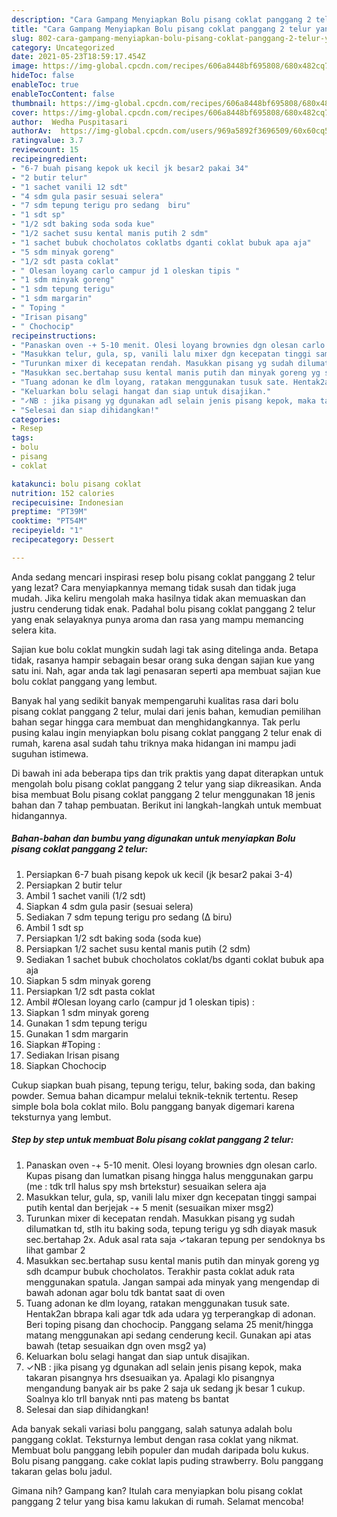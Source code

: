 ```yaml
---
description: "Cara Gampang Menyiapkan Bolu pisang coklat panggang 2 telur yang Lezat Sekali"
title: "Cara Gampang Menyiapkan Bolu pisang coklat panggang 2 telur yang Lezat Sekali"
slug: 802-cara-gampang-menyiapkan-bolu-pisang-coklat-panggang-2-telur-yang-lezat-sekali
category: Uncategorized
date: 2021-05-23T18:59:17.454Z
image: https://img-global.cpcdn.com/recipes/606a8448bf695808/680x482cq70/bolu-pisang-coklat-panggang-2-telur-foto-resep-utama.jpg
hideToc: false
enableToc: true
enableTocContent: false
thumbnail: https://img-global.cpcdn.com/recipes/606a8448bf695808/680x482cq70/bolu-pisang-coklat-panggang-2-telur-foto-resep-utama.jpg
cover: https://img-global.cpcdn.com/recipes/606a8448bf695808/680x482cq70/bolu-pisang-coklat-panggang-2-telur-foto-resep-utama.jpg
author:  Wedha Puspitasari
authorAv:  https://img-global.cpcdn.com/users/969a5892f3696509/60x60cq50/avatar.jpg
ratingvalue: 3.7
reviewcount: 15
recipeingredient:
- "6-7 buah pisang kepok uk kecil jk besar2 pakai 34"
- "2 butir telur"
- "1 sachet vanili 12 sdt"
- "4 sdm gula pasir sesuai selera"
- "7 sdm tepung terigu pro sedang  biru"
- "1 sdt sp"
- "1/2 sdt baking soda soda kue"
- "1/2 sachet susu kental manis putih 2 sdm"
- "1 sachet bubuk chocholatos coklatbs dganti coklat bubuk apa aja"
- "5 sdm minyak goreng"
- "1/2 sdt pasta coklat"
- " Olesan loyang carlo campur jd 1 oleskan tipis "
- "1 sdm minyak goreng"
- "1 sdm tepung terigu"
- "1 sdm margarin"
- " Toping "
- "Irisan pisang"
- " Chochocip"
recipeinstructions:
- "Panaskan oven -+ 5-10 menit. Olesi loyang brownies dgn olesan carlo. Kupas pisang dan lumatkan pisang hingga halus menggunakan garpu (me : tdk trll halus spy msh brtekstur) sesuaikan selera aja"
- "Masukkan telur, gula, sp, vanili lalu mixer dgn kecepatan tinggi sampai putih kental dan berjejak -+ 5 menit (sesuaikan mixer msg2)"
- "Turunkan mixer di kecepatan rendah. Masukkan pisang yg sudah dilumatkan td, stlh itu baking soda, tepung terigu yg sdh diayak masuk sec.bertahap 2x. Aduk asal rata saja  ✓takaran tepung per sendoknya bs lihat gambar 2"
- "Masukkan sec.bertahap susu kental manis putih dan minyak goreng yg sdh dcampur bubuk chocholatos. Terakhir pasta coklat aduk rata menggunakan spatula. Jangan sampai ada minyak yang mengendap di bawah adonan agar bolu tdk bantat saat di oven"
- "Tuang adonan ke dlm loyang, ratakan menggunakan tusuk sate. Hentak2an bbrapa kali agar tdk ada udara yg terperangkap di adonan. Beri toping pisang dan chochocip. Panggang selama 25 menit/hingga matang menggunakan api sedang cenderung kecil. Gunakan api atas bawah (tetap sesuaikan dgn oven msg2 ya)"
- "Keluarkan bolu selagi hangat dan siap untuk disajikan."
- "✓NB : jika pisang yg dgunakan adl selain jenis pisang kepok, maka takaran pisangnya hrs dsesuaikan ya. Apalagi klo pisangnya mengandung banyak air bs pake 2 saja uk sedang jk besar 1 cukup. Soalnya klo trll banyak nnti pas mateng bs bantat"
- "Selesai dan siap dihidangkan!"
categories:
- Resep
tags:
- bolu
- pisang
- coklat

katakunci: bolu pisang coklat 
nutrition: 152 calories
recipecuisine: Indonesian
preptime: "PT39M"
cooktime: "PT54M"
recipeyield: "1"
recipecategory: Dessert

---
```



Anda sedang mencari inspirasi resep bolu pisang coklat panggang 2 telur yang lezat? Cara menyiapkannya memang tidak susah dan tidak juga mudah. Jika keliru mengolah maka hasilnya tidak akan memuaskan dan justru cenderung tidak enak. Padahal bolu pisang coklat panggang 2 telur yang enak selayaknya punya aroma dan rasa yang mampu memancing selera kita.


Sajian kue bolu coklat mungkin sudah lagi tak asing ditelinga anda. Betapa tidak, rasanya hampir sebagain besar orang suka dengan sajian kue yang satu ini. Nah, agar anda tak lagi penasaran seperti apa membuat sajian kue bolu coklat panggang yang lembut.

Banyak hal yang sedikit banyak mempengaruhi kualitas rasa dari bolu pisang coklat panggang 2 telur, mulai dari jenis bahan, kemudian pemilihan bahan segar hingga cara membuat dan menghidangkannya. Tak perlu pusing kalau ingin menyiapkan bolu pisang coklat panggang 2 telur enak di rumah, karena asal sudah tahu triknya maka hidangan ini mampu jadi suguhan istimewa.


Di bawah ini ada beberapa tips dan trik praktis yang dapat diterapkan untuk mengolah bolu pisang coklat panggang 2 telur yang siap dikreasikan. Anda bisa membuat Bolu pisang coklat panggang 2 telur menggunakan 18 jenis bahan dan 7 tahap pembuatan. Berikut ini langkah-langkah untuk membuat hidangannya.

<!--inarticleads1-->

##### Bahan-bahan dan bumbu yang digunakan untuk menyiapkan Bolu pisang coklat panggang 2 telur:

1. Persiapkan 6-7 buah pisang kepok uk kecil (jk besar2 pakai 3-4)
1. Persiapkan 2 butir telur
1. Ambil 1 sachet vanili (1/2 sdt)
1. Siapkan 4 sdm gula pasir (sesuai selera)
1. Sediakan 7 sdm tepung terigu pro sedang (∆ biru)
1. Ambil 1 sdt sp
1. Persiapkan 1/2 sdt baking soda (soda kue)
1. Persiapkan 1/2 sachet susu kental manis putih (2 sdm)
1. Sediakan 1 sachet bubuk chocholatos coklat/bs dganti coklat bubuk apa aja
1. Siapkan 5 sdm minyak goreng
1. Persiapkan 1/2 sdt pasta coklat
1. Ambil  #Olesan loyang carlo (campur jd 1 oleskan tipis) :
1. Siapkan 1 sdm minyak goreng
1. Gunakan 1 sdm tepung terigu
1. Gunakan 1 sdm margarin
1. Siapkan  #Toping :
1. Sediakan Irisan pisang
1. Siapkan  Chochocip


Cukup siapkan buah pisang, tepung terigu, telur, baking soda, dan baking powder. Semua bahan dicampur melalui teknik-teknik tertentu. Resep simple bola bola coklat milo. Bolu panggang banyak digemari karena teksturnya yang lembut. 

<!--inarticleads2-->

##### Step by step untuk membuat Bolu pisang coklat panggang 2 telur:

1. Panaskan oven -+ 5-10 menit. Olesi loyang brownies dgn olesan carlo. Kupas pisang dan lumatkan pisang hingga halus menggunakan garpu (me : tdk trll halus spy msh brtekstur) sesuaikan selera aja
1. Masukkan telur, gula, sp, vanili lalu mixer dgn kecepatan tinggi sampai putih kental dan berjejak -+ 5 menit (sesuaikan mixer msg2)
1. Turunkan mixer di kecepatan rendah. Masukkan pisang yg sudah dilumatkan td, stlh itu baking soda, tepung terigu yg sdh diayak masuk sec.bertahap 2x. Aduk asal rata saja  ✓takaran tepung per sendoknya bs lihat gambar 2
1. Masukkan sec.bertahap susu kental manis putih dan minyak goreng yg sdh dcampur bubuk chocholatos. Terakhir pasta coklat aduk rata menggunakan spatula. Jangan sampai ada minyak yang mengendap di bawah adonan agar bolu tdk bantat saat di oven
1. Tuang adonan ke dlm loyang, ratakan menggunakan tusuk sate. Hentak2an bbrapa kali agar tdk ada udara yg terperangkap di adonan. Beri toping pisang dan chochocip. Panggang selama 25 menit/hingga matang menggunakan api sedang cenderung kecil. Gunakan api atas bawah (tetap sesuaikan dgn oven msg2 ya)
1. Keluarkan bolu selagi hangat dan siap untuk disajikan.
1. ✓NB : jika pisang yg dgunakan adl selain jenis pisang kepok, maka takaran pisangnya hrs dsesuaikan ya. Apalagi klo pisangnya mengandung banyak air bs pake 2 saja uk sedang jk besar 1 cukup. Soalnya klo trll banyak nnti pas mateng bs bantat
1. Selesai dan siap dihidangkan!

Ada banyak sekali variasi bolu panggang, salah satunya adalah bolu panggang coklat. Teksturnya lembut dengan rasa coklat yang nikmat. Membuat bolu panggang lebih populer dan mudah daripada bolu kukus. Bolu pisang panggang. cake coklat lapis puding strawberry. Bolu panggang takaran gelas bolu jadul. 

Gimana nih? Gampang kan? Itulah cara menyiapkan bolu pisang coklat panggang 2 telur yang bisa kamu lakukan di rumah. Selamat mencoba!
